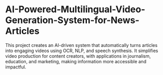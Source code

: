 # AI-Powered-Multilingual-Video-Generation-System-for-News-Articles
This project creates an AI-driven system that automatically turns articles into engaging videos using OCR, NLP, and speech synthesis. It simplifies video production for content creators, with applications in journalism, education, and marketing, making information more accessible and impactful.
